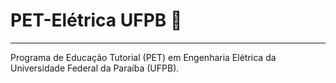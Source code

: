 
# PET-Elétrica UFPB 👋

***

Programa de Educação Tutorial (PET) em Engenharia Elétrica da Universidade Federal da Paraíba (UFPB).
